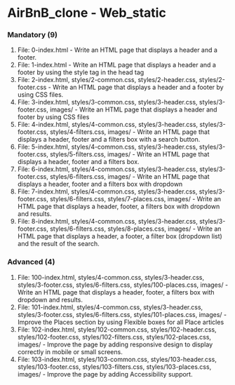 # AirBnB_clone - Web_static

### Mandatory (9)

1. File: 0-index.html - Write an HTML page that displays a header and a footer.
2. File: 1-index.html - Write an HTML page that displays a header and a footer by using the style tag in the head tag
3. File: 2-index.html, styles/2-common.css, styles/2-header.css, styles/2-footer.css - Write an HTML page that displays a header and a footer by using CSS files.
4. File: 3-index.html, styles/3-common.css, styles/3-header.css, styles/3-footer.css, images/ - Write an HTML page that displays a header and footer by using CSS files
5. File: 4-index.html, styles/4-common.css, styles/3-header.css, styles/3-footer.css, styles/4-filters.css, images/ - Write an HTML page that displays a header, footer and a filters box with a search button.
6. File: 5-index.html, styles/4-common.css, styles/3-header.css, styles/3-footer.css, styles/5-filters.css, images/ - Write an HTML page that displays a header, footer and a filters box.
7. File: 6-index.html, styles/4-common.css, styles/3-header.css, styles/3-footer.css, styles/6-filters.css, images/ - Write an HTML page that displays a header, footer and a filters box with dropdown
8. File: 7-index.html, styles/4-common.css, styles/3-header.css, styles/3-footer.css, styles/6-filters.css, styles/7-places.css, images/ - Write an HTML page that displays a header, footer, a filters box with dropdown and results.
9. File: 8-index.html, styles/4-common.css, styles/3-header.css, styles/3-footer.css, styles/6-filters.css, styles/8-places.css, images/ - Write an HTML page that displays a header, a footer, a filter box (dropdown list) and the result of the search.

### Advanced (4)

1. File: 100-index.html, styles/4-common.css, styles/3-header.css, styles/3-footer.css, styles/6-filters.css, styles/100-places.css, images/ - Write an HTML page that displays a header, footer, a filters box with dropdown and results.
2. File: 101-index.html, styles/4-common.css, styles/3-header.css, styles/3-footer.css, styles/6-filters.css, styles/101-places.css, images/ - Improve the Places section by using Flexible boxes for all Place articles
3. File: 102-index.html, styles/102-common.css, styles/102-header.css, styles/102-footer.css, styles/102-filters.css, styles/102-places.css, images/ - Improve the page by adding responsive design to display correctly in mobile or small screens.
4. File: 103-index.html, styles/103-common.css, styles/103-header.css, styles/103-footer.css, styles/103-filters.css, styles/103-places.css, images/ - Improve the page by adding Accessibility support.
